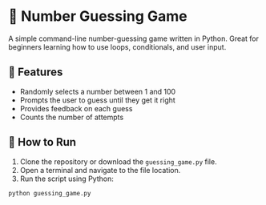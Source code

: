 # 🎲 Number Guessing Game

A simple command-line number-guessing game written in Python. Great for beginners learning how to use loops, conditionals, and user input.

## 📌 Features

- Randomly selects a number between 1 and 100
- Prompts the user to guess until they get it right
- Provides feedback on each guess
- Counts the number of attempts

## 🚀 How to Run

1. Clone the repository or download the `guessing_game.py` file.
2. Open a terminal and navigate to the file location.
3. Run the script using Python:

```bash
python guessing_game.py
